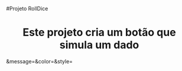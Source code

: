 #Projeto RollDice
<h1 align="center">Este projeto cria um botão que simula um dado</h1>
<LABEL>&message=<MESSAGE>&color=<COLOR>&style=<STYLE>&logo=<LOGO>
